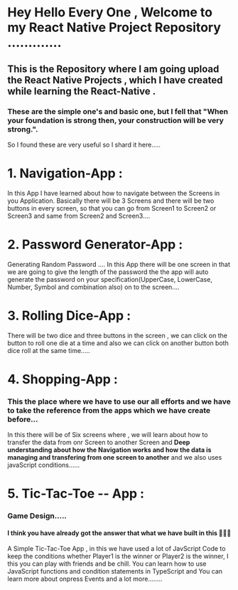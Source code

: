  # Hey Hello Every One , Welcome to my React Native Project Repository .............
 ## This is the Repository where I am going upload the React Native Projects , which I have created while learning the React-Native .
 ### These are the simple one's and basic one,  but I fell that "When your foundation is strong then, your construction will be very strong.". 
  So I found these are very useful so I shard it here.....

 # 1. Navigation-App : 
   In this App I have learned about how to navigate between the Screens in you Application. 
   Basically there will be 3 Screens and there will be two buttons in every screen, so that you can go from Screen1 to Screen2 or Screen3 and same from Screen2 and Screen3....

 # 2. Password Generator-App : 
   Generating Random Password ....
   In this App there will be one screen in that we are going to give the length of the password the the app will auto generate the password on your 
   specification(UpperCase, LowerCase, Number, Symbol and combination also) on to the screen....

 # 3. Rolling Dice-App : 
   There will be two dice and three buttons in the screen , we can click on the button to roll one die at a time and also we can click on another button both dice 
   roll at the same time.....

 # 4. Shopping-App : 
   ### This the place where we have to use our all efforts and we have to take the reference from the apps which we have create before...
   In this there will be of Six screens where , we will learn about how to transfer the data from onr Screen to another Screen and **Deep understanding about 
   how the Navigation works and how the data is managing and transfering from one screen to another** and we also uses javaScript conditions......

 # 5. Tic-Tac-Toe -- App : 
   ### Game Design.....
   #### I think you have already got the answer that what we have built in this 🥳🥳🥳
   A Simple Tic-Tac-Toe App , in this we have used a lot of JavScript Code to keep the conditions whether Player1 is the winner or Player2 is the winner, 
   I this you can play with friends and be chill.
   You can learn how to use JavaScript functions and condition statements in TypeScript and You can learn more about onpress Events and a lot more........
